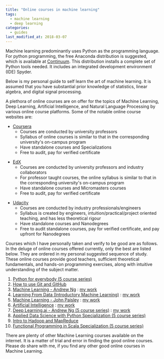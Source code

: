 ```yaml
---
title: "Online courses in machine learning"
tags: 
  - machine learning
  - deep learning
categories:
  - guides
last_modified_at: 2018-03-07    
---
```


<p> Machine learning predominantly uses Python as the programming language. For python programming, the free Anaconda distribution is suggested, which is available at <a href="https://www.continuum.io/downloads">Continuum</a>. This distribution installs a complete set of Python tools needed. It includes an integrated development environment (IDE) Spyder.</p>
        
<p>Below is my personal guide to self learn the art of machine learning. It is assumed that you have substantial prior knowledge of statistics, linear algebra, and digital signal processing.</p>

<p>A plethora of online courses are on offer for the topics of Machine Learning, Deep Learning, Artificial Intelligence, and Natural Language Processing by various online course platforms. Some of the notable online course websites are:</p>

<ul>
  <li><a href="https://www.coursera.org/">Coursera</a>
    <ul>
      <li>Courses are conducted by university professors</li>
      <li>Syllabus of online courses is similar to that in the corresponding university's on-campus program</li>
      <li>Have standalone courses and Specializations</li>
      <li>Free to audit, pay for verified certificate</li>
    </ul>
  </li> 
</ul>
<ul>
  <li><a href="https://www.edx.org/">EdX</a>
    <ul>
      <li>Courses are conducted by university professors and industry collaborators</li>
      <li>For professor taught courses, the online syllabus is similar to that in the corresponding university's on-campus program</li>
      <li>Have standalone courses and Micromasters courses</li>
      <li>Free to audit, pay for verified certificate</li>
    </ul>
  </li> 
</ul>
<ul>
  <li><a href="https://www.udacity.com/">Udacity</a>
    <ul>
      <li>Courses are conducted by industry professionals/engineers</li>
      <li>Syllabus is created by engineers, intuition/practical/project oriented teaching, and has less theoretical rigour</li>
      <li>Have standalone courses and Nanodegrees</li>
      <li>Free to audit standalone courses, pay for verified certificate, and pay upfront for Nanodegrees</li>
    </ul>
  </li>
</ul>


<p>Courses which I have personally taken and verify to be good are as follows. In the deluge of online courses offered currently, only the best are listed below. They are ordered in my personal suggested sequence of study. These online courses provide good teachers, sufficient theoretical fundamentals, and hands-on programming exercises, along with intuitive understanding of the subject matter.</p>

<ol>
  <li><a href="https://www.coursera.org/specializations/python">Python for everybody (5 course series)</a></li>
  <li><a href="https://www.udacity.com/course/how-to-use-git-and-github--ud775">How to use Git and GitHub</a></li>
  <li><a href="https://www.coursera.org/learn/machine-learning">Machine Learning - Andrew Ng</a> : <a class="smallLink" href="/portfolio/machine_learning_andrew_ng/">my work</a></li>
  <li><a href="https://www.edx.org/course/learning-data-introductory-machine-caltechx-cs1156x">Learning From Data (Introductory Machine Learning)</a> : <a href="/portfolio/learning_from_data_yaser_s.abu-mostafa/">my work</a></li>
  <li><a href="https://www.edx.org/course/machine-learning-columbiax-csmm-102x-0">Machine Learning - John Paisley</a> : <a href="/portfolio/machine_learning_john_paisley/">my work</a></li> 
  <li><a href="https://www.edx.org/course/artificial-intelligence-ai-columbiax-csmm-101x-0">Artificial Intelligence</a> : <a href="/portfolio/artifical_intelligence_ansaf_salleb-aouissi/">my work</a></li> 
  <li><a href="https://www.coursera.org/specializations/deep-learning">Deep Learning.ai - Andrew Ng (5 course series)</a> : <a href="/portfolio/deep_learning_ai_andrew_ng/">my work</a></li> 
  <li><a href="https://www.coursera.org/specializations/data-science-python">Applied Data Science with Python Specialization (5 course series)</a></li>
  <li><a href="https://www.udacity.com/course/intro-to-hadoop-and-mapreduce--ud617">Intro to Hadoop and MapReduce</a></li> 
  <li><a href="https://www.coursera.org/specializations/scala">Functional Programming in Scala Specialization (5 course series)</a></li>
</ol>
 
<p>There are plenty of other Machine Learning courses available on the internet. It is a matter of trial and error in finding the good online courses. Please do share with me, if you find any other good online courses in Machine Learning.</p>